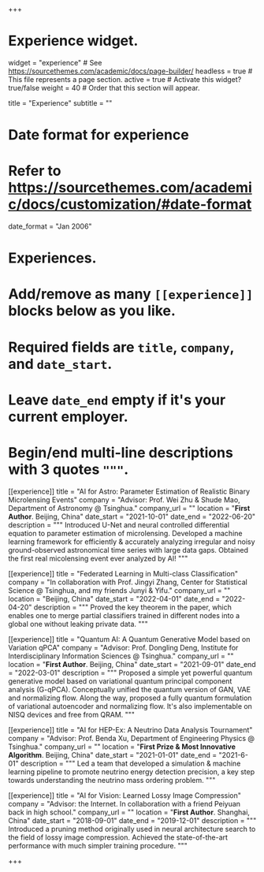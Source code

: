 +++
# Experience widget.
widget = "experience"  # See https://sourcethemes.com/academic/docs/page-builder/
headless = true  # This file represents a page section.
active = true  # Activate this widget? true/false
weight = 40  # Order that this section will appear.

title = "Experience"
subtitle = ""

# Date format for experience
#   Refer to https://sourcethemes.com/academic/docs/customization/#date-format
date_format = "Jan 2006"

# Experiences.
#   Add/remove as many `[[experience]]` blocks below as you like.
#   Required fields are `title`, `company`, and `date_start`.
#   Leave `date_end` empty if it's your current employer.
#   Begin/end multi-line descriptions with 3 quotes `"""`.

[[experience]]
  title = "AI for Astro: Parameter Estimation of Realistic Binary Microlensing Events"
  company = "Advisor: Prof. Wei Zhu & Shude Mao, Department of Astronomy @ Tsinghua."
  company_url = ""
  location = "**First Author**. Beijing, China"
  date_start = "2021-10-01"
  date_end = "2022-06-20"
  description = """
  Introduced U-Net and neural controlled differential equation to parameter estimation of microlensing. Developed a machine learning framework for efficiently & accurately analyzing irregular and noisy ground-observed astronomical time series with large data gaps. Obtained the first real micolensing event ever analyzed by AI!
  """

[[experience]]
  title = "Federated Learning in Multi-class Classification"
  company = "In collaboration with Prof. Jingyi Zhang, Center for Statistical Science @ Tsinghua, and my friends Junyi & Yifu."
  company_url = ""
  location = "Beijing, China"
  date_start = "2022-04-01"
  date_end = "2022-04-20"
  description = """
  Proved the key theorem in the paper, which enables one to merge partial classifiers trained in different nodes into a global one without leaking private data.
  """

[[experience]]
  title = "Quantum AI: A Quantum Generative Model based on Variation qPCA"
  company = "Advisor: Prof. Dongling Deng, Institute for Interdisciplinary Information Sciences @ Tsinghua."
  company_url = ""
  location = "**First Author**. Beijing, China"
  date_start = "2021-09-01"
  date_end = "2022-03-01"
  description = """
  Proposed a simple yet powerful quantum generative model based on variational quantum principal component analysis (G-qPCA).
  Conceptually unified the quantum version of GAN, VAE and normalizing flow.
  Along the way, proposed a fully quantum formulation of variational autoencoder and normalizing flow.
  It's also implementable on NISQ devices and free from QRAM.
  """

[[experience]]
  title = "AI for HEP-Ex: A Neutrino Data Analysis Tournament"
  company = "Advisor: Prof. Benda Xu, Department of Engineering Physics @ Tsinghua."
  company_url = ""
  location = "**First Prize & Most Innovative Algorithm**. Beijing, China"
  date_start = "2021-01-01"
  date_end = "2021-6-01"
  description = """
  Led a team that developed a simulation & machine learning pipeline to promote neutrino energy detection precision, a key step towards understanding the neutrino mass ordering problem.
  """

[[experience]]
  title = "AI for Vision: Learned Lossy Image Compression"
  company = "Advisor: the Internet. In collaboration with a friend Peiyuan back in high school."
  company_url = ""
  location = "**First Author**. Shanghai, China"
  date_start = "2018-09-01"
  date_end = "2019-12-01"
  description = """
  Introduced a pruning method originally used in neural architecture search to the field of lossy image compression. Achieved the state-of-the-art performance with much simpler training procedure.
  """

+++
